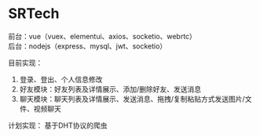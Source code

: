 # SRTech
前台：vue（vuex、elementui、axios、socketio、webrtc）  
后台：nodejs（express、mysql、jwt、socketio）  

目前实现：
1. 登录、登出、个人信息修改
2. 好友模块：好友列表及详情展示、添加/删除好友、发送消息
3. 聊天模块：聊天列表及详情展示、发送消息、拖拽/复制粘贴方式发送图片/文件、视频聊天

计划实现：
基于DHT协议的爬虫
